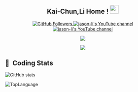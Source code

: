 <h2 align="center">
  Kai-Chun,Li Home !
  <img src="https://media.giphy.com/media/hvRJCLFzcasrR4ia7z/giphy.gif" width="28">
</h3>

<p align="center">
<a href="https://github.com/jason-li-831202" target="blank">
  <img align="center" src="https://img.shields.io/github/followers/jason-li-831202?style=for-the-badge&logo=github&label=GitHub%20Followers" alt="GitHub Followers" />
</a>
<a href="https://www.youtube.com/channel/UC7ooIp2M5HSiYyKaJNW84yw">
    <img align="center" src="https://img.shields.io/youtube/channel/subscribers/UC7ooIp2M5HSiYyKaJNW84yw?style=for-the-badge&logo=youtube&label=Youtube%20Subscribers&color=FF0000" alt="jason-li's YouTube channel"/>
</a>
<a href="https://www.youtube.com/channel/UC7ooIp2M5HSiYyKaJNW84yw">
    <img align="center" src="https://img.shields.io/youtube/channel/views/UC7ooIp2M5HSiYyKaJNW84yw?style=for-the-badge&logo=youtube&label=Youtube%20Views&color=FF0000" alt="jason-li's YouTube channel"/>
</a>
</p>

<p align="center">
  <a href="https://github.com/DenverCoder1/readme-typing-svg"><img src="https://readme-typing-svg.herokuapp.com/?lines=AI%20Algorithm%20Engineer;Computer%20Vision%20Developer;Always%20learning%20new%20things&font=Fira%20Code&center=true&width=440&height=45&color=#FFA07A&vCenter=true&size=22"></a>
</p>

<div align=center> 
  <img src="https://github-stats-alpha.vercel.app/api?username=jason-li-831202&cc=141321&tc=AAFFF9&ic=EFD045&bc=ffffff">
</div>

## 📇 &nbsp;Coding Stats

![GitHub stats](https://github-readme-stats.zohan.tech/api?username=jason-li-831202&show_icons=true&theme=radical)

![TopLanguage](https://github-readme-stats.zohan.tech/api/top-langs/?username=jason-li-831202&langs_count=15&layout=compact&theme=radical)

